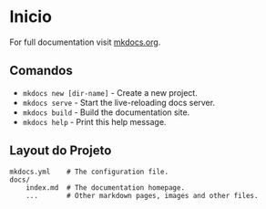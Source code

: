 # Inicio

For full documentation visit [mkdocs.org](https://mkdocs.org).

## Comandos 

* `mkdocs new [dir-name]` - Create a new project.
* `mkdocs serve` - Start the live-reloading docs server.
* `mkdocs build` - Build the documentation site.
* `mkdocs help` - Print this help message.

## Layout do Projeto

    mkdocs.yml    # The configuration file.
    docs/
        index.md  # The documentation homepage.
        ...       # Other markdown pages, images and other files.
